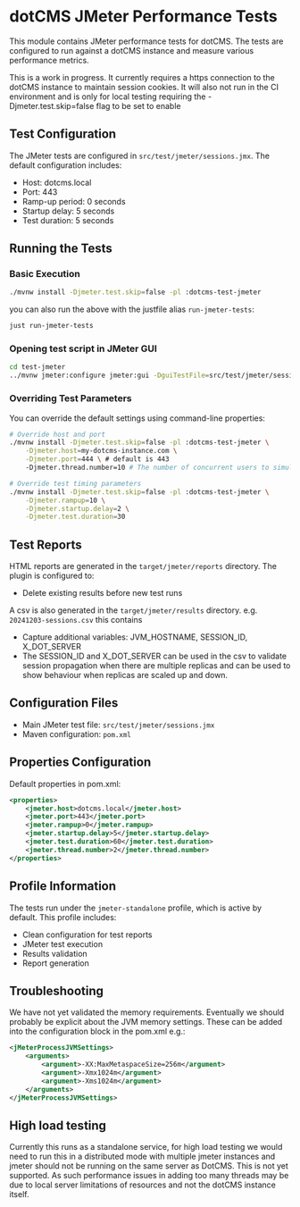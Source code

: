 # dotCMS JMeter Performance Tests

This module contains JMeter performance tests for dotCMS. The tests are configured to run against a dotCMS instance and measure various performance metrics.

This is a work in progress.  It currently requires a https connection to the dotCMS instance to maintain session cookies.  It will also not run in the CI environment and is only for local testing requiring the -Djmeter.test.skip=false flag to be set to enable


## Test Configuration

The JMeter tests are configured in `src/test/jmeter/sessions.jmx`. The default configuration includes:

- Host: dotcms.local
- Port: 443
- Ramp-up period: 0 seconds
- Startup delay: 5 seconds
- Test duration: 5 seconds

## Running the Tests

### Basic Execution

```bash
./mvnw install -Djmeter.test.skip=false -pl :dotcms-test-jmeter
```

you can also run the above with the justfile alias `run-jmeter-tests`:


```bash
just run-jmeter-tests
```

### Opening test script in JMeter GUI

```bash
cd test-jmeter
../mvnw jmeter:configure jmeter:gui -DguiTestFile=src/test/jmeter/sessions.jmx
````

### Overriding Test Parameters

You can override the default settings using command-line properties:

```bash
# Override host and port
./mvnw install -Djmeter.test.skip=false -pl :dotcms-test-jmeter \
    -Djmeter.host=my-dotcms-instance.com \
    -Djmeter.port=444 \ # default is 443
    -Djmeter.thread.number=10 # The number of concurrent users to simulate

# Override test timing parameters
./mvnw install -Djmeter.test.skip=false -pl :dotcms-test-jmeter \
    -Djmeter.rampup=10 \
    -Djmeter.startup.delay=2 \
    -Djmeter.test.duration=30
```

## Test Reports

HTML reports are generated in the `target/jmeter/reports` directory. The plugin is configured to:
- Delete existing results before new test runs

A csv is also generated in the `target/jmeter/results` directory. e.g. `20241203-sessions.csv` this contains
- Capture additional variables: JVM_HOSTNAME, SESSION_ID, X_DOT_SERVER
- The SESSION_ID and X_DOT_SERVER can be used in the csv to validate session propagation when there are multiple replicas and can be used to show behaviour when replicas are scaled up and down.
## Configuration Files

- Main JMeter test file: `src/test/jmeter/sessions.jmx`
- Maven configuration: `pom.xml`

## Properties Configuration

Default properties in pom.xml:
```xml
<properties>
    <jmeter.host>dotcms.local</jmeter.host>
    <jmeter.port>443</jmeter.port>
    <jmeter.rampup>0</jmeter.rampup>
    <jmeter.startup.delay>5</jmeter.startup.delay>
    <jmeter.test.duration>60</jmeter.test.duration>
    <jmeter.thread.number>2</jmeter.thread.number>
</properties>
```

## Profile Information

The tests run under the `jmeter-standalone` profile, which is active by default. This profile includes:
- Clean configuration for test reports
- JMeter test execution
- Results validation
- Report generation

## Troubleshooting

We have not yet validated the memory requirements.  Eventually we should probably be explicit about the JVM memory settings.  These can be added into the configuration block 
in the pom.xml e.g.:
```xml
<jMeterProcessJVMSettings>
    <arguments>
        <argument>-XX:MaxMetaspaceSize=256m</argument>
        <argument>-Xmx1024m</argument>
        <argument>-Xms1024m</argument>
    </arguments>
</jMeterProcessJVMSettings>
```
## High load testing
Currently this runs as a standalone service, for high load testing we would need to run this in a distributed mode with multiple jmeter instances and jmeter should not be running on the same server as DotCMS.  This is not yet supported.
As such performance issues in adding too many threads may be due to local server limitations of resources and not the dotCMS instance itself. 
